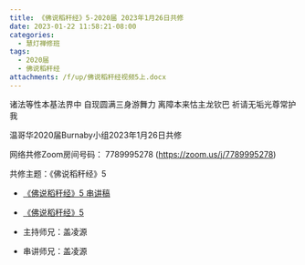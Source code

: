```yaml
---
title: 《佛说稻秆经》5-2020届 2023年1月26日共修
date: 2023-01-22 11:58:21-08:00
categories:
  - 慧灯禅修班
tags:
  - 2020届
  - 佛说稻秆经
attachments: /f/up/佛说稻秆经视频5上.docx
---
```

诸法等性本基法界中 自现圆满三身游舞力
离障本来怙主龙钦巴 祈请无垢光尊常护我

温哥华2020届Burnaby小组2023年1月26日共修

网络共修Zoom房间号码： 7789995278 (<https://zoom.us/j/7789995278>)

共修主题：《佛说稻秆经》5

* [《佛说稻秆经》5 串讲稿](/f/up/佛说稻秆经视频5上.docx)
* [《佛说稻秆经》5](https://www.fohuifayu.com/index.php/huideng-jiangtang/jingdian-jiedu/foshuo-daoganjing/1624-p16130)

* 主持师兄：盖凌源
* 串讲师兄：盖凌源